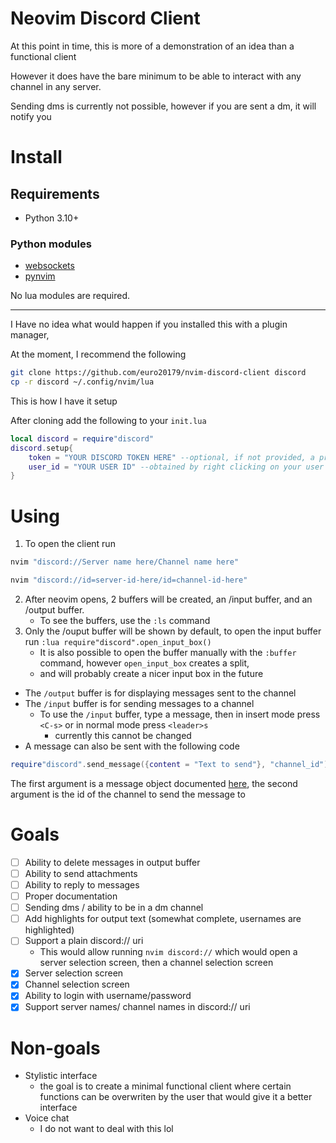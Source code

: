 # Neovim Discord Client

At this point in time, this is more of a demonstration of an idea than a functional client

However it does have the bare minimum to be able to interact with any channel in any server.

Sending dms is currently not possible, however if you are sent a dm, it will notify you

# Install

## Requirements

- Python 3.10+

### Python modules
- [websockets](https://pypi.org/project/websockets/)
- [pynvim](https://pypi.org/project/pynvim/)

No lua modules are required.

---

I Have no idea what would happen if you installed this with a plugin manager,

At the moment, I recommend the following

```bash
git clone https://github.com/euro20179/nvim-discord-client discord
cp -r discord ~/.config/nvim/lua
```

This is how I have it setup

After cloning add the following to your `init.lua`

```lua
local discord = require"discord"
discord.setup{
    token = "YOUR DISCORD TOKEN HERE" --optional, if not provided, a prompt to login will be given
    user_id = "YOUR USER ID" --obtained by right clicking on your user in discord and clicking "copy user id", developer mode needs to be enabled for this
}
```

# Using

1. To open the client run
```bash
nvim "discord://Server name here/Channel name here"
```

```bash
nvim "discord://id=server-id-here/id=channel-id-here"
```

2. After neovim opens, 2 buffers will be created, an /input buffer, and an /output buffer.
    - To see the buffers, use the `:ls` command
3. Only the /ouput buffer will be shown by default, to open the input buffer run `:lua require"discord".open_input_box()`
    - It is also possible to open the buffer manually with the `:buffer` command, however `open_input_box` creates a split,
    - and will probably create a nicer input box in the future

- The `/output` buffer is for displaying messages sent to the channel
- The `/input` buffer is for sending messages to a channel
    - To use the `/input` buffer, type a message, then in insert mode press `<C-s>` or in normal mode press `<leader>s`
        - currently this cannot be changed
- A message can also be sent with the following code

```lua
require"discord".send_message({content = "Text to send"}, "channel_id")
```
The first argument is a message object documented [here](https://discord.com/developers/docs/resources/channel#message-object), the second argument is the id of the channel to send the message to

# Goals

- [ ] Ability to delete messages in output buffer
- [ ] Ability to send attachments
- [ ] Ability to reply to messages
- [ ] Proper documentation
- [ ] Sending dms / ability to be in a dm channel
- [ ] Add highlights for output text (somewhat complete, usernames are highlighted)
- [ ] Support a plain discord:// uri
    - This would allow running `nvim discord://` which would open a server selection screen, then a channel selection screen
- [x] Server selection screen
- [x] Channel selection screen
- [x] Ability to login with username/password
- [x] Support server names/ channel names in discord:// uri

# Non-goals

- Stylistic interface
    - the goal is to create a minimal functional client where certain functions can be overwriten by the user that would give it a better interface
- Voice chat
     - I do not want to deal with this lol
